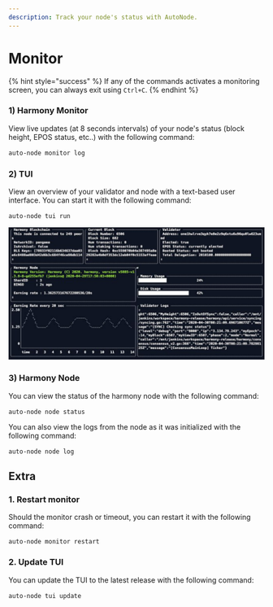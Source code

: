 ```yaml
---
description: Track your node's status with AutoNode.
---
```


# Monitor

{% hint style="success" %}
If any of the commands activates a monitoring screen,  you can always exit using `Ctrl+C`.
{% endhint %}

### **1) Harmony Monitor**

View live updates (at 8 seconds intervals) of your node's status (block height, EPOS status, etc..) with the following command:

```bash
auto-node monitor log
```

### 2) TUI

View an overview of your validator and node with a text-based user interface. You can start it with the following command:

```bash
auto-node tui run
```

![Sample of TUI](<../../../../../../.gitbook/assets/image (32).png>)

### 3) Harmony Node

You can view the status of the harmony node with the following command:

```
auto-node node status
```

You can also view the logs from the node as it was initialized with the following command:

```
auto-node node log
```

## Extra

### 1. Restart monitor

Should the monitor crash or timeout, you can restart it with the following command:

```
auto-node monitor restart
```

### 2. Update TUI

You can update the TUI to the latest release with the following command:

```
auto-node tui update
```
